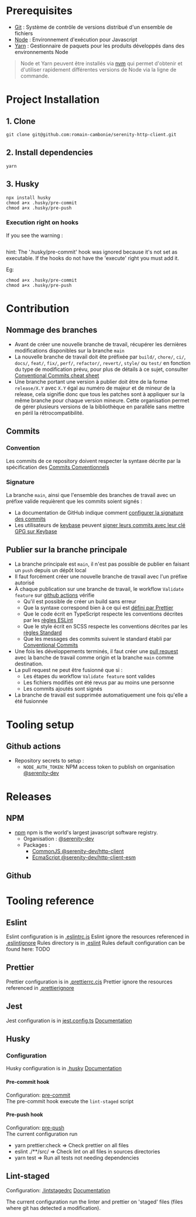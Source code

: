 # Prerequisites

- [Git](https://git-scm.com/) : Système de contrôle de versions distribué d'un ensemble de fichiers
- [Node](https://nodejs.org/) : Environnement d'exécution pour Javascript
- [Yarn](https://yarnpkg.com/) : Gestionnaire de paquets pour les produits développés dans des environnements Node

> Node et Yarn peuvent être installés via [nvm](https://github.com/nvm-sh/nvm) qui permet d'obtenir et d'utiliser rapidement différentes versions de Node via la ligne de commande.

# Project Installation

## 1. Clone

```shell
git clone git@github.com:romain-cambonie/serenity-http-client.git
```

## 2. Install dependencies

```shell
yarn
```

## 3. Husky

```
npx install husky
chmod a+x .husky/pre-commit
chmod a+x .husky/pre-push
```

### Execution right on hooks

If you see the warning :

```

```

hint: The '.husky/pre-commit' hook was ignored because it's not set as executable.
If the hooks do not have the 'execute' right you must add it.

Eg:

```shell
chmod a+x .husky/pre-commit
chmod a+x .husky/pre-push
```

# Contribution

## Nommage des branches

- Avant de créer une nouvelle branche de travail, récupérer les dernières modifications disponibles sur la branche `main`
- La nouvelle branche de travail doit ête préfixée par `build/`, `chore/`, `ci/`, `docs/`, `feat/`, `fix/`, `perf/`, `refactor/`, `revert/`, `style/` ou `test/` en fonction du type de modification prévu, pour plus de détails à ce sujet, consulter [Conventional Commits cheat sheet](https://kapeli.com/cheat_sheets/Conventional_Commits.docset/Contents/Resources/Documents/index)
- Une branche portant une version à publier doit être de la forme `release/X.Y` avec `X.Y` égal au numéro de majeur et de mineur de la release, cela signifie donc que tous les patches sont à appliquer sur la même branche pour chaque version mineure. Cette organisation permet de gérer plusieurs versions de la bibliothèque en parallèle sans mettre en péril la rétrocompatibilité.

## Commits

### Convention

Les commits de ce repository doivent respecter la syntaxe décrite par la spécification des [Commits Conventionnels](https://www.conventionalcommits.org/fr)

### Signature

La branche `main`, ainsi que l'ensemble des branches de travail avec un préfixe valide requièrent que les commits soient signés :

- La documentation de GitHub indique comment [configurer la signature des commits](https://docs.github.com/en/enterprise-server@3.5/authentication/managing-commit-signature-verification/about-commit-signature-verification)
- Les utilisateurs de [keybase](https://keybase.io/) peuvent [signer leurs commits avec leur clé GPG sur Keybase](https://stephenreescarter.net/signing-git-commits-with-a-keybase-gpg-key/)

## Publier sur la branche principale

- La branche principale est `main`, il n'est pas possible de publier en faisant un `push` depuis un dépôt local
- Il faut forcément créer une nouvelle branche de travail avec l'un préfixe autorisé
- À chaque publication sur une branche de travail, le workflow `Validate feature` sur [github actions](https://github.com/anct-cartographie-nationale/client-application/actions) vérifie
  - Qu'il est possible de créer un build sans erreur
  - Que la syntaxe correspond bien à ce qui est [défini par Prettier](https://github.com/anct-cartographie-nationale/client-base/blob/main/.prettierrc.cjson)
  - Que le code écrit en TypeScript respecte les conventions décrites par les [règles ESLint](https://github.com/anct-cartographie-nationale/client-base/blob/main/.eslintrc.json)
  - Que le style écrit en SCSS respecte les conventions décrites par les [règles Standard](https://github.com/anct-cartographie-nationale/client-base/blob/main/.stylelintrc.json)
  - Que les messages des commits suivent le standard établi par [Conventional Commits](https://www.conventionalcommits.org/fr)
- Une fois les développements terminés, il faut créer une [pull request](https://github.com/anct-cartographie-nationale/client-application/pulls) avec la banche de travail comme origin et la branche `main` comme destination.
- La pull request ne peut être fusionné que si :
  - Les étapes du workflow `Validate feature` sont valides
  - Les fichiers modifiés ont été revus par au moins une personne
  - Les commits ajoutés sont signés
- La branche de travail est supprimée automatiquement une fois qu'elle a été fusionnée

# Tooling setup

## Github actions

- Repository secrets to setup :
  - `NODE_AUTH_TOKEN`: NPM access token to publish on organisation [@serenity-dev](https://www.npmjs.com/org/serenity-dev)

# Releases

## NPM

- [npm](https://www.npmjs.com/) npm is the world's largest javascript software registry.
  - Organisation : [@serenity-dev](https://www.npmjs.com/org/serenity-dev)
  - Packages :
    - [CommonJS @serenity-dev/http-client](https://www.npmjs.com/package/@serenity-dev/http-client)
    - [EcmaScript @serenity-dev/http-client-esm](https://www.npmjs.com/package/@serenity-dev/http-client-esm)

## Github

# Tooling reference

## Eslint

Eslint configuration is in [.eslintrc.js](../.tooling/.eslint/.eslintrc.cjs)
Eslint ignore the resources referenced in [.eslintignore](../.tooling/.eslint/.eslintignore)
Rules directory is in [.eslint](../.tooling/.eslint)
Rules default configuration can be found here: TODO

## Prettier

Prettier configuration is in [.prettierrc.cjs](../.tooling/.prettier/.prettierrc.cjs)
Prettier ignore the resources referenced in [.prettierignore](../.tooling/.prettier/.prettierignore)

## Jest

Jest configuration is in [jest.config.ts](../.tooling/.jest/jest.config.ts)
[Documentation](https://jestjs.io/)

## Husky

### Configuration

Husky configuration is in [.husky](../.tooling/.husky)
[Documentation](https://typicode.github.io/husky/#/)

#### Pre-commit hook

Configuration: [pre-commit](../.husky/pre-commit)  
The pre-commit hook execute the `lint-staged` script

#### Pre-push hook

Configuration: [pre-push](../.husky/pre-push)  
The current configuration run

- yarn prettier:check => Check prettier on all files
- eslint ./\*\*/src/ => Check lint on all files in sources directories
- yarn test => Run all tests not needing dependencies

## Lint-staged

Configuration: [.lintstagedrc](../.tooling/.lintstaged/.lintstagedrc)
[Documentation](https://github.com/okonet/lint-staged)

The current configuration run the linter and prettier on 'staged' files (files where git has detected a modification).
